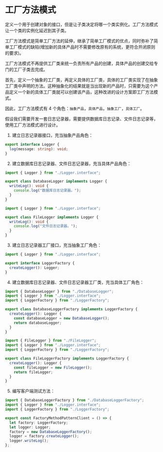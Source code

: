# 工厂方法模式

定义一个用于创建对象的接口，但是让子类决定将哪一个类实例化。工厂方法模式让一个类的实例化延迟到其子类。

工厂方法模式是简单工厂方法的延伸，继承了简单工厂模式的优点，同时弥补了简单工厂模式的缺陷(增加新的具体产品时不需要修改原有的系统，更符合开闭原则的要求)。

工厂方法模式不再提供工厂类来统一负责所有产品的创建，具体产品的创建交给专门的工厂子类去完成。

首先，定义一个抽象的工厂类，再定义具体的工厂类，具体的工厂类实现了在抽象工厂类中声明的方法。这种抽象化的结果就是当出现新的产品时，只需要为这个产品定义一个新的具体工厂类就可以创建该产品，这种改进的设计方案即工厂方法模式。

因此，工厂方法模式有 4 个角色：`抽象产品`，`具体产品`，`抽象工厂`，`具体工厂`。

假设我们需要开发一套日志记录器，需要提供数据库日志记录、文件日志记录等，使用工厂方法模式进行设计。

1. 建立日志记录器接口，充当抽象产品角色：

```ts
export interface Logger {
  log(message: string): void;
}
```

2. 建立数据库日志记录器、文件日志记录器，充当具体产品角色：

```ts
import { Logger } from "./Logger.interface";

export class DatabaseLogger implements Logger {
  writeLog(): void {
    console.log("数据库日志记录器。");
  }
}
```

```ts
import { Logger } from "./Logger.interface";

export class FileLogger implements Logger {
  writeLog(): void {
    console.log("文件日志记录器。");
  }
}
```

3. 建立日志记录器工厂接口，充当抽象工厂角色：

```ts
import { Logger } from "./Logger.interface";

export interface LoggerFactory {
  createLogger(): Logger;
}
```

4. 建立数据库日志记录器、文件日志记录器工厂类，充当具体工厂角色：

```ts
import { DatabaseLogger } from "./DatabaseLogger";
import { Logger } from "./Logger.interface";
import { LoggerFactory } from "./LoggerFactory";

export class DatabaseLoggerFactory implements LoggerFactory {
  createLogger(): Logger {
    const databaseLogger = new DatabaseLogger();
    return databaseLogger;
  }
}
```

```ts
import { FileLogger } from "./FileLogger";
import { Logger } from "./Logger.interface";
import { LoggerFactory } from "./LoggerFactory";

export class FileLoggerFactory implements LoggerFactory {
  createLogger(): Logger {
    const fileLogger = new FileLogger();
    return fileLogger;
  }
}
```

5. 编写客户端测试方法：

```ts
import { DatabaseLoggerFactory } from "./DatabaseLoggerFactory";
import { Logger } from "./Logger.interface";
import { LoggerFactory } from "./LoggerFactory";

export const FactoryMethodPatternClient = () => {
  let factory: LoggerFactory;
  let logger: Logger;
  factory = new DatabaseLoggerFactory();
  logger = factory.createLogger();
  logger.writeLog();
};
```
